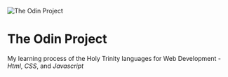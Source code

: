 ![The Odin Project]("logo.png")

# The Odin Project
My learning process of the Holy Trinity languages for Web Development - _Html_, _CSS_, and _Javascript_
